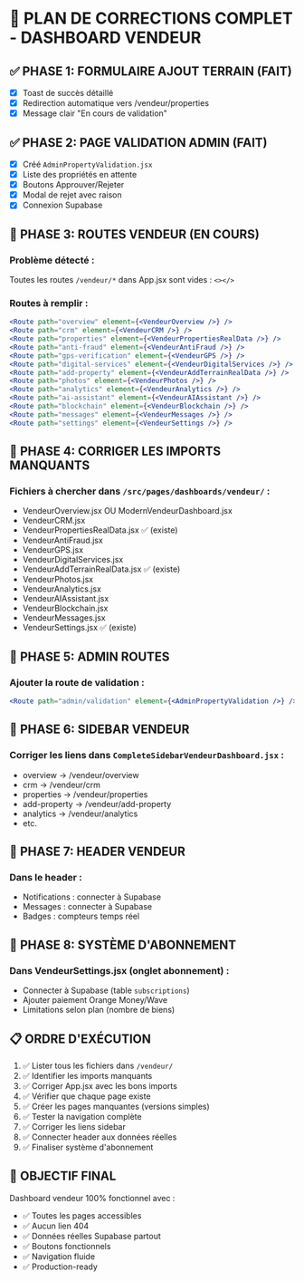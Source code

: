 # 🚀 PLAN DE CORRECTIONS COMPLET - DASHBOARD VENDEUR

## ✅ PHASE 1: FORMULAIRE AJOUT TERRAIN (FAIT)
- [x] Toast de succès détaillé
- [x] Redirection automatique vers /vendeur/properties
- [x] Message clair "En cours de validation"

## ✅ PHASE 2: PAGE VALIDATION ADMIN (FAIT)
- [x] Créé `AdminPropertyValidation.jsx`
- [x] Liste des propriétés en attente
- [x] Boutons Approuver/Rejeter
- [x] Modal de rejet avec raison
- [x] Connexion Supabase

## 🔄 PHASE 3: ROUTES VENDEUR (EN COURS)
### Problème détecté :
Toutes les routes `/vendeur/*` dans App.jsx sont vides : `<></>`

### Routes à remplir :
```jsx
<Route path="overview" element={<VendeurOverview />} />
<Route path="crm" element={<VendeurCRM />} />
<Route path="properties" element={<VendeurPropertiesRealData />} />
<Route path="anti-fraud" element={<VendeurAntiFraud />} />
<Route path="gps-verification" element={<VendeurGPS />} />
<Route path="digital-services" element={<VendeurDigitalServices />} />
<Route path="add-property" element={<VendeurAddTerrainRealData />} />
<Route path="photos" element={<VendeurPhotos />} />
<Route path="analytics" element={<VendeurAnalytics />} />
<Route path="ai-assistant" element={<VendeurAIAssistant />} />
<Route path="blockchain" element={<VendeurBlockchain />} />
<Route path="messages" element={<VendeurMessages />} />
<Route path="settings" element={<VendeurSettings />} />
```

## 🔄 PHASE 4: CORRIGER LES IMPORTS MANQUANTS

### Fichiers à chercher dans `/src/pages/dashboards/vendeur/` :
- VendeurOverview.jsx OU ModernVendeurDashboard.jsx
- VendeurCRM.jsx
- VendeurPropertiesRealData.jsx ✅ (existe)
- VendeurAntiFraud.jsx
- VendeurGPS.jsx
- VendeurDigitalServices.jsx
- VendeurAddTerrainRealData.jsx ✅ (existe)
- VendeurPhotos.jsx
- VendeurAnalytics.jsx
- VendeurAIAssistant.jsx
- VendeurBlockchain.jsx
- VendeurMessages.jsx
- VendeurSettings.jsx ✅ (existe)

## 🔄 PHASE 5: ADMIN ROUTES
### Ajouter la route de validation :
```jsx
<Route path="admin/validation" element={<AdminPropertyValidation />} />
```

## 🔄 PHASE 6: SIDEBAR VENDEUR
### Corriger les liens dans `CompleteSidebarVendeurDashboard.jsx` :
- overview → /vendeur/overview
- crm → /vendeur/crm
- properties → /vendeur/properties
- add-property → /vendeur/add-property
- analytics → /vendeur/analytics
- etc.

## 🔄 PHASE 7: HEADER VENDEUR
### Dans le header :
- Notifications : connecter à Supabase
- Messages : connecter à Supabase
- Badges : compteurs temps réel

## 🔄 PHASE 8: SYSTÈME D'ABONNEMENT
### Dans VendeurSettings.jsx (onglet abonnement) :
- Connecter à Supabase (table `subscriptions`)
- Ajouter paiement Orange Money/Wave
- Limitations selon plan (nombre de biens)

## 📋 ORDRE D'EXÉCUTION

1. ✅ Lister tous les fichiers dans `/vendeur/`
2. ✅ Identifier les imports manquants
3. ✅ Corriger App.jsx avec les bons imports
4. ✅ Vérifier que chaque page existe
5. ✅ Créer les pages manquantes (versions simples)
6. ✅ Tester la navigation complète
7. ✅ Corriger les liens sidebar
8. ✅ Connecter header aux données réelles
9. ✅ Finaliser système d'abonnement

## 🎯 OBJECTIF FINAL
Dashboard vendeur 100% fonctionnel avec :
- ✅ Toutes les pages accessibles
- ✅ Aucun lien 404
- ✅ Données réelles Supabase partout
- ✅ Boutons fonctionnels
- ✅ Navigation fluide
- ✅ Production-ready
